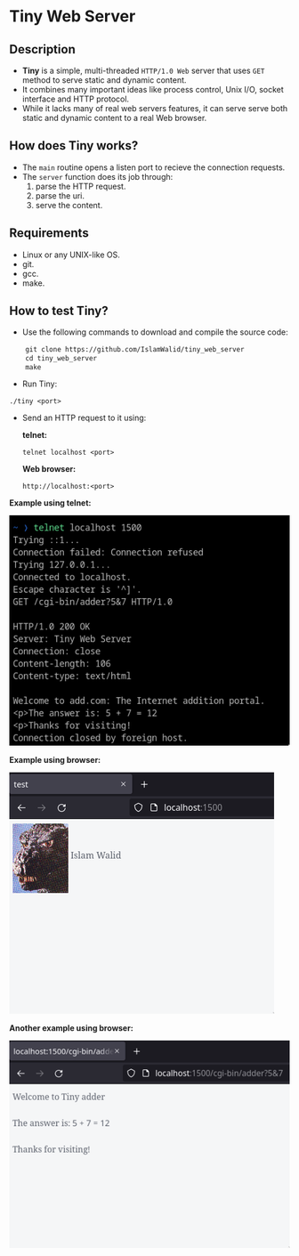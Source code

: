 # Tiny Web Server


## Description
- **Tiny** is a simple, multi-threaded `HTTP/1.0 Web` server that uses `GET` method to serve static and dynamic content.
- It combines many important ideas like process control, Unix I/O, socket interface and HTTP protocol.
- While it lacks many of real web servers features, it can serve serve both static and dynamic content to a real Web browser.

## How does Tiny works?
- The `main` routine opens a listen port to recieve the connection requests.
- The `server` function does its job through:
    1) parse the HTTP request.
    2) parse the uri.
    3) serve the content.

## Requirements
- Linux or any UNIX-like OS.
- git.
- gcc.
- make.

## How to test Tiny?
- Use the following commands to download and compile the source code:
```
    git clone https://github.com/IslamWalid/tiny_web_server
    cd tiny_web_server
    make
```
- Run Tiny:
```
./tiny <port>
```
- Send an HTTP request to it using:

    **telnet:**
    ```
    telnet localhost <port>
    ```
    **Web browser:**
    ```
    http://localhost:<port>
    ```

**Example using telnet:**

![picture alt](https://raw.githubusercontent.com/IslamWalid/tiny_web_server/master/screen-shots/telnet_example.png "telnet adder example")

**Example using browser:**

![picture alt](https://raw.githubusercontent.com/IslamWalid/tiny_web_server/master/screen-shots/browser_example(1).png "browser home page example")

**Another example using browser:**

![picture alt](https://raw.githubusercontent.com/IslamWalid/tiny_web_server/master/screen-shots/browser_example(2).png "browser adder example")
